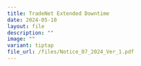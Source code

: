 ```yaml
---
title: TradeNet Extended Downtime
date: 2024-05-10
layout: file
description: ""
image: ""
variant: tiptap
file_url: /files/Notice_07_2024_Ver_1.pdf
---
```

